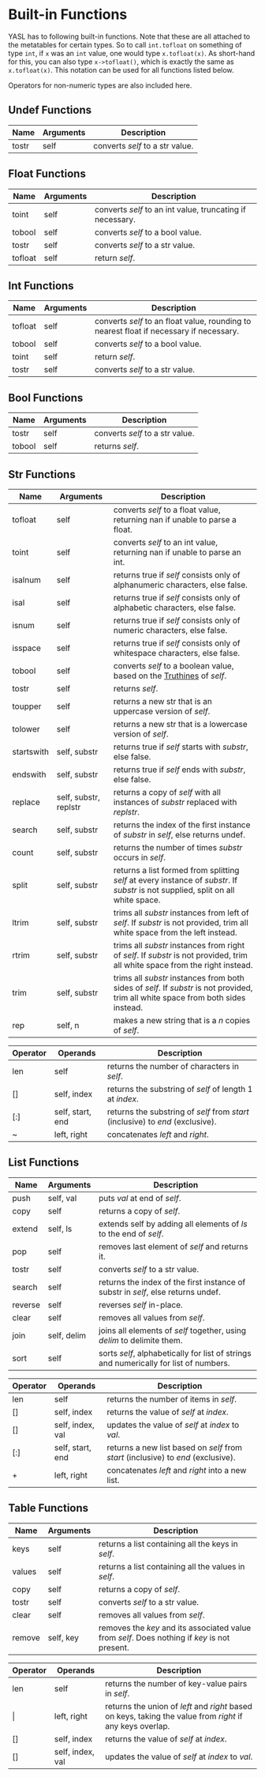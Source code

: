 # Built-in Functions

YASL has to following built-in functions. Note that these are all attached to the metatables for certain types. 
So to call `int.tofloat` on something of type `int`, if `x` was an `int` value, one would type `x.tofloat(x)`.
As short-hand for this, you can also type `x->tofloat()`, which is exactly the same as `x.tofloat(x)`. 
This notation can be used for all functions listed below.

Operators for non-numeric types are also included here.

## Undef Functions

| Name       | Arguments | Description |
|------------|-----------|-------------|
| tostr      | self      | converts _self_ to a str value. |

## Float Functions

| Name       | Arguments | Description |
|------------|-----------|-------------|
| toint      | self      | converts _self_ to an int value, truncating if necessary. |
| tobool     | self      | converts _self_ to a bool value. |
| tostr      | self      | converts _self_ to a str value. |
| tofloat    | self      | return _self_. |

## Int Functions

| Name       | Arguments | Description |
|------------|-----------|-------------|
| tofloat    | self      | converts _self_ to an float value, rounding to nearest float if necessary if necessary. |
| tobool     | self      | converts _self_ to a bool value. |
| toint      | self      | return _self_. |
| tostr      | self      | converts _self_ to a str value. |

## Bool Functions

| Name       | Arguments | Description |
|------------|-----------|-------------|
| tostr      | self      | converts _self_ to a str value. |
| tobool     | self      | returns _self_. |

## Str Functions

| Name       | Arguments | Description |
|------------|-----------|-------------|
| tofloat    | self      | converts _self_ to a float value, returning nan if unable to parse a float. |
| toint      | self      | converts _self_ to an int value, returning nan if unable to parse an int. |
| isalnum    | self      | returns true if _self_ consists only of alphanumeric characters, else false. |
| isal       | self      | returns true if _self_ consists only of alphabetic characters, else false. |
| isnum      | self      | returns true if _self_ consists only of numeric characters, else false. |
| isspace    | self      | returns true if _self_ consists only of whitespace characters, else false. |
| tobool     | self      | converts _self_ to a boolean value, based on the [Truthines](/docs/control-flow/truthiness) of _self_. |
| tostr      | self      | returns _self_. |
| toupper    | self      | returns a new str that is an uppercase version of _self_. |
| tolower    | self      | returns a new str that is a lowercase version of _self_. |
| startswith | self, substr | returns true if _self_ starts with _substr_, else false. |
| endswith   | self, substr | returns true if _self_ ends with _substr_, else false. |
| replace    | self, substr, replstr | returns a copy of _self_ with all instances of _substr_ replaced with _replstr_. |
| search     | self, substr | returns the index of the first instance of _substr_ in _self_, else returns undef. |
| count      | self, substr | returns the number of times _substr_ occurs in _self_. |
| split      | self, substr | returns a list formed from splitting _self_ at every instance of _substr_. If _substr_ is not supplied, split on all white space. |
| ltrim      | self, substr | trims all _substr_ instances from left of _self_. If _substr_ is not provided, trim all white space from the left instead. |
| rtrim      | self, substr | trims all _substr_ instances from right of _self_. If _substr_ is not provided, trim all white space from the right instead. |
| trim       | self, substr | trims all _substr_ instances from both sides of _self_. If _substr_ is not provided, trim all white space from both sides instead. |
| rep        | self, n   | makes a new string that is a _n_ copies of _self_. |

| Operator | Operands | Description |
|----------|----------|-------------|
| len      | self     | returns the number of characters in _self_. |
| []       | self, index | returns the substring of _self_ of length 1 at _index_. |
| [:]      | self, start, end | returns the substring of _self_ from _start_ (inclusive) to _end_ (exclusive). |
| ~        | left, right | concatenates _left_ and _right_. |

## List Functions

| Name       | Arguments | Description |
|------------|-----------|-------------|
| push       | self, val | puts _val_ at end of _self_. |
| copy       | self      | returns a copy of _self_. |
| extend     | self, ls  | extends self by adding all elements of _ls_ to the end of _self_. |
| pop        | self      | removes last element of _self_ and returns it. |
| tostr      | self      | converts _self_ to a str value. |
| search     | self      | returns the index of the first instance of substr in _self_, else returns undef. |
| reverse    | self      | reverses _self_ in-place. |
| clear      | self      | removes all values from _self_. |
| join       | self, delim | joins all elements of _self_ together, using _delim_ to delimite them. |
| sort       | self      | sorts _self_, alphabetically for list of strings and numerically for list of numbers. |

| Operator | Operands | Description |
|----------|----------|-------------|
| len      | self     | returns the number of items in _self_. |
| []       | self, index | returns the value of _self_ at _index_. |
| []       | self, index, val | updates the value of _self_ at _index_ to _val_. |
| [:]      | self, start, end | returns a new list based on _self_ from _start_ (inclusive) to _end_ (exclusive). |
| +        | left, right | concatenates _left_ and _right_ into a new list. |
 
## Table Functions

| Name       | Arguments | Description |
|------------|-----------|-------------|
| keys       | self      | returns a list containing all the keys in _self_. |
| values     | self      | returns a list containing all the values in _self_. |
| copy       | self      | returns a copy of _self_. |
| tostr      | self      | converts _self_ to a str value. |
| clear      | self      | removes all values from _self_. |
| remove     | self, key | removes the _key_ and its associated value from _self_. Does nothing if _key_ is not present. |

| Operator | Operands | Description |
|----------|----------|-------------|
| len      | self     | returns the number of key-value pairs in _self_. |
| \|       | left, right | returns the union of _left_ and _right_ based on keys, taking the value from _right_ if any keys overlap. |
| []       | self, index | returns the value of _self_ at _index_. |
| []       | self, index, val | updates the value of _self_ at _index_ to _val_. |
